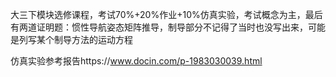 大三下模块选修课程，考试70%+20%作业+10%仿真实验，考试概念为主，最后有两道证明题：惯性导航姿态矩阵推导，制导部分不记得了当时也没写出来，可能是列写某个制导方法的运动方程

仿真实验参考报告https://www.docin.com/p-1983030039.html

